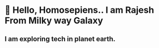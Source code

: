 # 👋 Hello, Homosepiens..  I am Rajesh From Milky way Galaxy
 
## I am exploring tech in planet earth.

